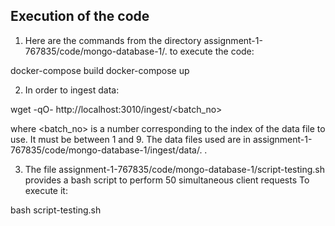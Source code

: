 ## Execution of the code

1. Here are the commands from the directory assignment-1-767835/code/mongo-database-1/. to execute the code:

docker-compose build
docker-compose up

2. In order to ingest data:

wget -qO- http://localhost:3010/ingest/<batch_no>

where <batch_no> is a number corresponding to the index of the data file to use. It must be between 1 and 9. The data files used are in assignment-1-767835/code/mongo-database-1/ingest/data/. .

3. The file assignment-1-767835/code/mongo-database-1/script-testing.sh provides a bash script to perform 50 simultaneous client requests
To execute it:

bash script-testing.sh
